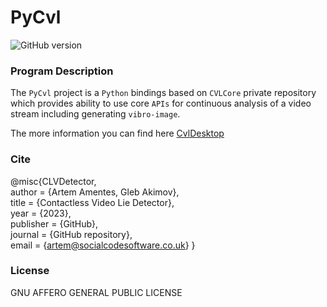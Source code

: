 # PyCvl

![GitHub version](https://img.shields.io/badge/version-v0.0.1-green?style=plastic&labelColor=dark)

### Program Description

The `PyCvl` project is a `Python` bindings based on `CVLCore` private repository which provides ability to use core `APIs` for continuous analysis of a video stream including generating `vibro-image`.

The more information you can find here [CvlDesktop](https://github.com/breadrock1/CVLDetector)

### Cite
@misc{CLVDetector,\
author = {Artem Amentes, Gleb Akimov},\
title = {Contactless Video Lie Detector},\
year = {2023},\
publisher = {GitHub},\
journal = {GitHub repository},\
email = {artem@socialcodesoftware.co.uk}
}

### License
GNU AFFERO GENERAL PUBLIC LICENSE
